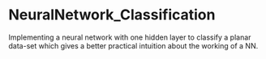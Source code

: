# NeuralNetwork_Classification
Implementing a neural network with one hidden layer to classify a planar data-set which gives a better practical intuition about the working of a NN. 
